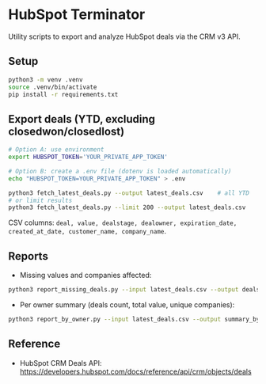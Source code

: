 # HubSpot Terminator

Utility scripts to export and analyze HubSpot deals via the CRM v3 API.

## Setup

```bash
python3 -m venv .venv
source .venv/bin/activate
pip install -r requirements.txt
```

## Export deals (YTD, excluding closedwon/closedlost)

```bash
# Option A: use environment
export HUBSPOT_TOKEN='YOUR_PRIVATE_APP_TOKEN'

# Option B: create a .env file (dotenv is loaded automatically)
echo "HUBSPOT_TOKEN=YOUR_PRIVATE_APP_TOKEN" > .env

python3 fetch_latest_deals.py --output latest_deals.csv    # all YTD
# or limit results
python3 fetch_latest_deals.py --limit 200 --output latest_deals.csv
```

CSV columns: `deal, value, dealstage, dealowner, expiration_date, created_at_date, customer_name, company_name`.

## Reports

- Missing values and companies affected:

```bash
python3 report_missing_deals.py --input latest_deals.csv --output deals_missing.csv
```

- Per owner summary (deals count, total value, unique companies):

```bash
python3 report_by_owner.py --input latest_deals.csv --output summary_by_owner.csv
```

## Reference
- HubSpot CRM Deals API: https://developers.hubspot.com/docs/reference/api/crm/objects/deals
